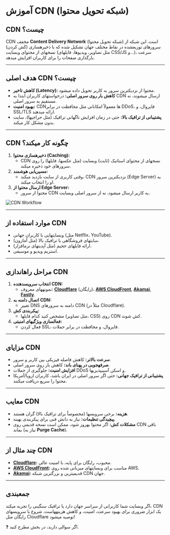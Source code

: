 
# آموزش CDN (شبکه تحویل محتوا)  

## CDN چیست؟  
CDN مخفف **Content Delivery Network** (شبکه تحویل محتوا) است. این شبکه از سرورهای توزیعشده در نقاط مختلف جهان تشکیل شده که با ذخیرهسازی (کَش کردن) نسخهای از محتوای وبسایت (مثل تصاویر، ویدیوها، فایلهای CSS/JS و...)، سرعت بارگذاری صفحات را برای کاربران افزایش میدهد.  

---

## هدف اصلی CDN چیست؟  
- **کاهش تاخیر (Latency):** محتوا از نزدیکترین سرور به کاربر تحویل داده میشود.  
- **کاهش بار روی سرور اصلی:** درخواستهای کاربران ابتدا به CDN ارسال میشوند، نه مستقیم به سرور اصلی.  
- **بهبود امنیت:** CDNها معمولاً امکاناتی مثل محافظت در برابر DDoS، فایروال، و SSL/TLS ارائه میدهند.  
- **پشتیبانی از ترافیک بالا:** حتی در زمان افزایش ناگهانی ترافیک (مثل حراجیها)، سایت بدون مشکل کار میکند.  

---

## CDN چگونه کار میکند؟  
1. **ذخیرهسازی محتوا (Caching):**  
   - CDN نسخهای از محتوای استاتیک (ثابت) وبسایت (مثل عکسها، فایلها) را روی سرورهای خود ذخیره میکند.  
2. **مسیریابی هوشمند:**  
   - وقتی کاربری از سایت بازدید میکند، CDN نزدیکترین سرور (Edge Server) به او را انتخاب میکند.  
3. **ارسال محتوا از Edge Server:**  
   - محتوا از سرور CDN به کاربر ارسال میشود، نه از سرور اصلی وبسایت.  

![CDN Workflow](https://miro.medium.com/max/1400/1*Q7bqU84jUn2W3M7eUu-2bA.png)  

---

## موارد استفاده از CDN  
- وبسایتهایی با کاربران جهانی (مثل Netflix، YouTube).  
- سایتهای فروشگاهی با ترافیک بالا (مثل آمازون).  
- ارائه فایلهای حجیم (مثل آپدیتهای نرمافزار).  
- استریم ویدیو و موسیقی.  

---

## مراحل راهاندازی CDN  
1. **انتخاب سرویسدهنده CDN:**  
   - نمونههای معروف: **[Cloudflare](https://www.cloudflare.com/)** (رایگان)، **[AWS CloudFront](https://aws.amazon.com/cloudfront/)**, **[Akamai](https://www.akamai.com/)**, **[Fastly](https://www.fastly.com/)**.  
2. **اتصال دامنه به CDN:**  
   - تغییر DNS دامنه به سرورهای CDN (مثلاً در Cloudflare).  
3. **پیکربندی کش:**  
   - مشخص کنید کدام فایلها (مثل تصاویر، CSS) روی CDN کش شوند.  
4. **فعالسازی ویژگیهای امنیتی:**  
   - فعال کردن SSL، فایروال، و محافظت در برابر حملات.  

---

## مزایای CDN  
- **سرعت بالاتر:** کاهش فاصله فیزیکی بین کاربر و سرور.  
- **صرفهجویی در پهنای باند:** کاهش بار روی سرور اصلی.  
- **افزایش امنیت:** جلوگیری از حملات DDoS و اسکن آسیبپذیریها.  
- **پشتیبانی از ترافیک جهانی:** حتی اگر سرور اصلی در ایران باشد، کاربران اروپا/آمریکا محتوا را سریع دریافت میکنند.  

---

## معایب CDN  
- **هزینه:** برخی سرویسها (مخصوصاً برای ترافیک بالا) گران هستند.  
- **پیچیدگی تنظیمات:** نیاز به دانش فنی برای پیکربندی بهینه.  
- **مشکلات کش:** اگر محتوا بهروز شود، ممکن است نسخه قدیمی روی CDN باقی بماند (نیاز به **Purge Cache**).  

---

## چند مثال از CDN  
- **[Cloudflare](https://www.cloudflare.com/):** محبوب، رایگان برای پایه، با امنیت عالی.  
- **[AWS CloudFront](https://aws.amazon.com/cloudfront/):** مناسب برای وبسایتهای میزبانی شده روی AWS.  
- **[Akamai](https://www.akamai.com/):** قدیمیترین و بزرگترین شبکه CDN جهان.  

---

## جمعبندی  
اگر وبسایت شما کاربرانی از سراسر جهان دارد یا ترافیک سنگینی را تجربه میکند، CDN یک ابزار ضروری برای بهبود سرعت، امنیت، و کاهش هزینههاست. شروع با سرویسهای رایگان مثل Cloudflare توصیه میشود!  

❓ اگر سوالی دارید، در بخش مطرح کنید.  
